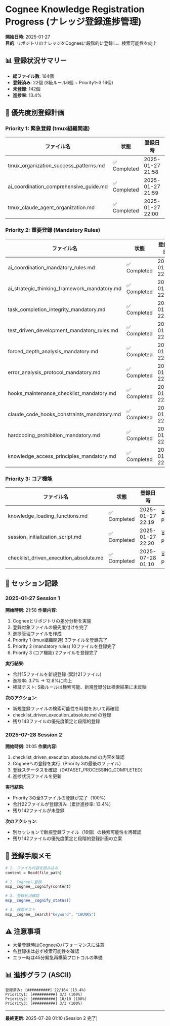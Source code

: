 # Cognee Knowledge Registration Progress (ナレッジ登録進捗管理)

**開始日時**: 2025-01-27  
**目的**: リポジトリのナレッジをCogneeに段階的に登録し、検索可能性を向上

## 📊 登録状況サマリー
- **総ファイル数**: 164個
- **登録済み**: 22個 (S級ルール6個 + Priority1~3 16個)
- **未登録**: 142個
- **進捗率**: 13.4%

## 🚨 優先度別登録計画

### Priority 1: 緊急登録 (tmux組織関連)
| ファイル名 | 状態 | 登録日時 | 検証 |
|----------|------|---------|------|
| tmux_organization_success_patterns.md | ✅ Completed | 2025-01-27 21:58 | ⏳ Pending |
| ai_coordination_comprehensive_guide.md | ✅ Completed | 2025-01-27 21:59 | ⏳ Pending |
| tmux_claude_agent_organization.md | ✅ Completed | 2025-01-27 22:00 | ⏳ Pending |

### Priority 2: 重要登録 (Mandatory Rules)
| ファイル名 | 状態 | 登録日時 | 検証 |
|----------|------|---------|------|
| ai_coordination_mandatory_rules.md | ✅ Completed | 2025-01-27 22:08 | ⏳ Pending |
| ai_strategic_thinking_framework_mandatory.md | ✅ Completed | 2025-01-27 22:09 | ⏳ Pending |
| task_completion_integrity_mandatory.md | ✅ Completed | 2025-01-27 22:10 | ⏳ Pending |
| test_driven_development_mandatory_rules.md | ✅ Completed | 2025-01-27 22:11 | ⏳ Pending |
| forced_depth_analysis_mandatory.md | ✅ Completed | 2025-01-27 22:12 | ⏳ Pending |
| error_analysis_protocol_mandatory.md | ✅ Completed | 2025-01-27 22:14 | ⏳ Pending |
| hooks_maintenance_checklist_mandatory.md | ✅ Completed | 2025-01-27 22:15 | ⏳ Pending |
| claude_code_hooks_constraints_mandatory.md | ✅ Completed | 2025-01-27 22:16 | ⏳ Pending |
| hardcoding_prohibition_mandatory.md | ✅ Completed | 2025-01-27 22:17 | ⏳ Pending |
| knowledge_access_principles_mandatory.md | ✅ Completed | 2025-01-27 22:18 | ⏳ Pending |

### Priority 3: コア機能
| ファイル名 | 状態 | 登録日時 | 検証 |
|----------|------|---------|------|
| knowledge_loading_functions.md | ✅ Completed | 2025-01-27 22:19 | ⏳ Pending |
| session_initialization_script.md | ✅ Completed | 2025-01-27 22:20 | ⏳ Pending |
| checklist_driven_execution_absolute.md | ✅ Completed | 2025-07-28 01:10 | ⏳ Pending |

## 📝 セッション記録

### 2025-01-27 Session 1
**開始時刻**: 21:58
**作業内容**:
1. Cogneeとリポジトリの差分分析を実施
2. 登録対象ファイルの優先度付けを完了
3. 進捗管理ファイルを作成
4. Priority 1 (tmux組織関連) 3ファイルを登録完了
5. Priority 2 (mandatory rules) 10ファイルを登録完了
6. Priority 3 (コア機能) 2ファイルを登録完了

**実行結果**:
- 合計15ファイルを新規登録 (累計21ファイル)
- 進捗率: 3.7% → 12.8%に向上
- 検証テスト: S級ルールは検索可能、新規登録分は検索結果に未反映

**次のアクション**:
- 新規登録ファイルの検索可能性を時間をおいて再確認
- checklist_driven_execution_absolute.md の登録
- 残り143ファイルの優先度策定と段階的登録

### 2025-07-28 Session 2
**開始時刻**: 01:05
**作業内容**:
1. checklist_driven_execution_absolute.md の内容を確認
2. Cogneeへの登録を実行（Priority 3の最後のファイル）
3. 登録ステータスを確認（DATASET_PROCESSING_COMPLETED）
4. 進捗状況ファイルを更新

**実行結果**:
- Priority 3の全3ファイルの登録が完了（100%）
- 合計22ファイルが登録済み（累計進捗率: 13.4%）
- 残り142ファイルが未登録

**次のアクション**:
- 別セッションで新規登録ファイル（16個）の検索可能性を再確認
- 残り142ファイルの優先度策定と段階的登録計画の立案

## 🔧 登録手順メモ
```bash
# 1. ファイル内容を読み込み
content = Read(file_path)

# 2. Cogneeに登録
mcp__cognee__cognify(content)

# 3. 登録状況確認
mcp__cognee__cognify_status()

# 4. 検索テスト
mcp__cognee__search("keyword", "CHUNKS")
```

## ⚠️ 注意事項
- 大量登録時はCogneeのパフォーマンスに注意
- 各登録後は必ず検索可能性を確認
- エラー時は45分緊急再構築プロトコルの準備

## 📊 進捗グラフ (ASCII)
```
登録済み: [##########] 22/164 (13.4%)
Priority1: [##########] 3/3 (100%)
Priority2: [##########] 10/10 (100%)
Priority3: [##########] 3/3 (100%)
```

---
**最終更新**: 2025-07-28 01:10 (Session 2 完了)